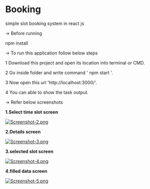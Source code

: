 # Booking
simple slot booking system in react js

-> Before running 

 npm install
 
-> To run this application follow below steps

1 Download this project and open its location into terminal or CMD.

2 Go inside folder and write command ' npm start '.

3 Now open this url 'http://localhost:3000/'.

4 You can able to show the task output.

-> Refer below screenshots

**1.Select time slot screen**

[![Screenshot-2.png](https://i.postimg.cc/SR2ggCyK/Screenshot-2.png)](https://postimg.cc/tnbdT1n0)

**2.Details screen**

[![Screenshot-3.png](https://i.postimg.cc/Y0M1WFhV/Screenshot-3.png)](https://postimg.cc/LYQYdnkB)

**3.selected slot screen**

[![Screenshot-4.png](https://i.postimg.cc/vBJGq7Wq/Screenshot-4.png)](https://postimg.cc/tZz07xvW)

**4.filled data screen**

[![Screenshot-5.png](https://i.postimg.cc/XYpDqMM5/Screenshot-5.png)](https://postimg.cc/LJFVQb84)



